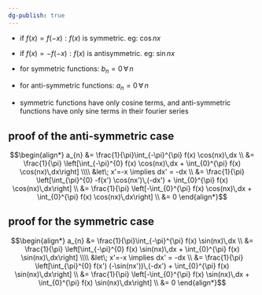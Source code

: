 ```yaml
---
dg-publish: true
---
```


- if $f(x) = f(-x): f(x)$ is symmetric. eg: $\cos{nx}$ 
- if $f(x) = -f(-x): f(x)$ is antisymmetric. eg: $\sin{nx}$ 

- for symmetric functions: $b_{n} =0 \, \forall \, n$
- for anti-symmetric functions: ${} a_{n} =0 \, \forall \, n$

- symmetric functions have only cosine terms, and anti-symmetric functions have only sine terms in their fourier series
## proof of the anti-symmetric case
$$\begin{align*}
	a_{n} &= \frac{1}{\pi}\int_{-\pi}^{\pi} f(x) \cos(nx)\,dx \\
	&= \frac{1}{\pi} \left[\int_{-\pi}^{0} f(x) \cos(nx)\,dx + \int_{0}^{\pi} f(x) \cos(nx)\,dx\right] \\\\
	&let\; x'=-x \implies dx' = -dx \\
	&= \frac{1}{\pi} \left[\int_{\pi}^{0} -f(x') \cos(nx')\,(-dx') + \int_{0}^{\pi} f(x) \cos(nx)\,dx\right] \\
	&= \frac{1}{\pi} \left[-\int_{0}^{\pi} f(x) \cos(nx)\,dx + \int_{0}^{\pi} f(x) \cos(nx)\,dx\right] \\
	&= 0 
\end{align*}$$
## proof for the symmetric case
$$\begin{align*}
	a_{n} &= \frac{1}{\pi}\int_{-\pi}^{\pi} f(x) \sin(nx)\,dx \\
	&= \frac{1}{\pi} \left[\int_{-\pi}^{0} f(x) \sin(nx)\,dx + \int_{0}^{\pi} f(x) \sin(nx)\,dx\right] \\\\
	&let\; x'=-x \implies dx' = -dx \\
	&= \frac{1}{\pi} \left[\int_{\pi}^{0} f(x') (-\sin(nx'))\,(-dx') + \int_{0}^{\pi} f(x) \sin(nx)\,dx\right] \\
	&= \frac{1}{\pi} \left[-\int_{0}^{\pi} f(x) \sin(nx)\,dx + \int_{0}^{\pi} f(x) \sin(nx)\,dx\right] \\
	&= 0 
\end{align*}$$